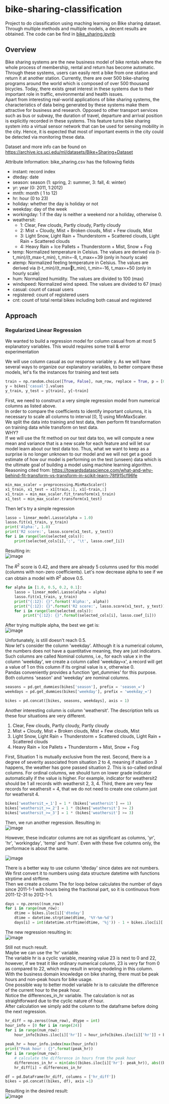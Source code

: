 # bike-sharing-classification
Project to do classification using maching learning on Bike sharing dataset. Through multiple methods and multiple models, a decent results are obtained. The code can be find in [bike_sharing.ipynb](https://github.com/ricocahyadi777/bike-sharing-classification/blob/7a44b550bef482edd0e53b4d9b7708013f29b650/bike_sharing.ipynb)

## Overview
Bike sharing systems are the new business model of bike rentals where the whole process of membership, rental and return has become automatic. Through these systems, users can easily rent a bike from one station and return it at another station. Currently, there are over 500 bike-sharing programs around the world which is composed of over 500 thousand bicycles. Today, there exists great interest in these systems due to their important role in traffic, environmental and health issues. <br/>
Apart from interesting real-world applications of bike sharing systems, the characteristics of data being generated by these systems make them attractive for business and research. Opposed to other transport services such as bus or subway, the duration of travel, departure and arrival position is explicitly recorded in these systems. This feature turns bike sharing system into a virtual sensor network that can be used for sensing mobility in the city. Hence, it is expected that most of important events in the city could be detected via monitoring these data.

Dataset and more info can be found on https://archive.ics.uci.edu/ml/datasets/Bike+Sharing+Dataset

Attribute Information:
bike_sharing.csv has the following fields 
- instant: record index
- dteday: date
- season: season (1: spring, 2: summer, 3: fall, 4: winter)
- yr: year (0: 2011, 1:2012)
- mnth: month ( 1 to 12)
- hr: hour (0 to 23)
- holiday: whether the day is holiday or not
- weekday: day of the week
- workingday: 1 if the day is neither a weekend nor a holiday, otherwise 0.
- weathersit: 
  + 1: Clear, Few clouds, Partly cloudy, Partly cloudy
  + 2: Mist + Cloudy, Mist + Broken clouds, Mist + Few clouds, Mist
  + 3: Light Snow, Light Rain + Thunderstorm + Scattered clouds, Light Rain + Scattered clouds
  + 4: Heavy Rain + Ice Pallets + Thunderstorm + Mist, Snow + Fog
- temp: Normalized temperature in Celsius. The values are derived via (t-t_min)/(t_max-t_min), t_min=-8, t_max=+39 (only in hourly scale)
- atemp: Normalized feeling temperature in Celsius. The values are derived via (t-t_min)/(t_maxt_min), t_min=-16, t_max=+50 (only in hourly scale)
- hum: Normalized humidity. The values are divided to 100 (max)
- windspeed: Normalized wind speed. The values are divided to 67 (max)
- casual: count of casual users
- registered: count of registered users
- cnt: count of total rental bikes including both casual and registered

## Approach
### Regularized Linear Regression
We wanted to build a regression model for column casual from at most 5 explanatory variables. This would requires some trail & error experimentation

We will use column casual as our response variable y. As we will have several ways to organize our explanatory variables, to better compare these models, let's fix the instances for training and test sets
 ```python
train = np.random.choice([True, False], num_row, replace = True, p = [0.5, 0.5])
y = bikes['casual'].values
y_train, y_test = y[train], y[~train]
 ```
 
First, we need to construct a very simple regression model from numerical columns as listed above. <br/>
In order to compare the coefficients to identify important columns, it is necessary to scale all columns to interval [0, 1] using MinMaxScaler.<br/>
We split the data into training and test data, then perform fit transformation on training data while transform on test data. <br/>
WHY? <br/>
If we will use the fit method on our test data too, we will compute a new mean and variance that is a new scale for each feature and will let our model learn about our test data too. Thus, what we want to keep as a surprise is no longer unknown to our model and we will not get a good estimate of how our model is performing on the test (unseen) data which is the ultimate goal of building a model using machine learning algorithm.<br/>
Reasoning cited from: https://towardsdatascience.com/what-and-why-behind-fit-transform-vs-transform-in-scikit-learn-78f915cf96fe
```python
min_max_scaler = preprocessing.MinMaxScaler()
x1_train, x1_test = x1[train,:], x1[~train,:]
x1_train = min_max_scaler.fit_transform(x1_train)
x1_test = min_max_scaler.transform(x1_test)
```

Then let's try a simple regression 
```python
lasso = linear_model.Lasso(alpha = 1.0)
lasso.fit(x1_train, y_train)
print('Alpha:', 1.0)
print('R2 score:', lasso.score(x1_test, y_test))
for i in range(len(selected_cols)):
    print(selected_cols[i],':', '\t', lasso.coef_[i])
```
Resulting in:<br/>
![image](https://user-images.githubusercontent.com/63791918/237012336-b4d86a47-09c1-4102-afe4-f04652ce9657.png)

The $R^2$ score is 0.42, and there are already 5 columns used for this model (columns with non-zero coefficients).
Let's now decrease alpha to see if we can obtain a model with $R^2$ above 0.5.
```python
for alpha in [1.0, 0.5, 0.2, 0.1]:
    lasso = linear_model.Lasso(alpha = alpha)
    lasso.fit(x1_train, y_train)
    print("{:12}: {}".format('Alpha:', alpha))
    print("{:12}: {}".format('R2 score:', lasso.score(x1_test, y_test)))
    for i in range(len(selected_cols)):
        print("{:12}: {}".format(selected_cols[i], lasso.coef_[i]))
```
After trying multiple alpha, the best we get is: <br/>
![image](https://user-images.githubusercontent.com/63791918/237013884-7fc59dfb-410b-4123-a6c5-7bf8a8061161.png)

Unfortunately, is still doesn't reach 0.5. <br/>
Now let's consider the column 'weekday'. Although it is a numerical column, the numbers does not have a quantitative meaning, they are just indicators. <br/>
Such columns are called Nominal columns, i.e., for each value x in the column 'weekday', we create a column called 'weekday=x', a record will get a value of 1 on this column if its orginal value is x, otherwise 0. <br/>
Pandas conveniently provides a function 'get_dummies' for this purpose.<br/>
Both columns 'season' and 'weekday' are nominal columns.<br/>
```python
seasons = pd.get_dummies(bikes['season'], prefix = 'season_=')
weekdays = pd.get_dummies(bikes['weekday'], prefix = 'weekday_=')

bikes = pd.concat([bikes, seasons, weekdays], axis = 1)
```
Another interesting column is column 'weathersit'. The description tells us these four situations are very different.
1. Clear, Few clouds, Partly cloudy, Partly cloudy
2. Mist + Cloudy, Mist + Broken clouds, Mist + Few clouds, Mist
3. Light Snow, Light Rain + Thunderstorm + Scattered clouds, Light Rain + Scattered clouds
4. Heavy Rain + Ice Pallets + Thunderstorm + Mist, Snow + Fog

First, Situation 1 is mutually exclusive from the rest. Second, there is a degree of severity associated from situation 2 to 4, meaning if situation 3 happens, the weather has gone passed situation 2. This is so-called ordinal columns.
For ordinal columns, we should turn on lower grade indicator automatically if the value is higher. For example, indicator for weathersit2 should be 1 all records with weathersit 2, 3, 4.
Third, there are very few records for weathersit = 4, that we do not need to create one column just for weathersit 4.

```python
bikes['weathersit_=_1'] = 1 * (bikes['weathersit'] == 1)
bikes['weathersit_>=_2'] = 1 * (bikes['weathersit'] >= 2)
bikes['weathersit_>=_3'] = 1 * (bikes['weathersit'] >= 3)
```
Then, we run another regression. Resulting in: <br/>
![image](https://user-images.githubusercontent.com/63791918/237015080-62f4b28f-e22f-4403-b9d3-2c28231523a3.png)

However, these indicator columns are not as significant as columns, 'yr', 'hr', 'workingday', 'temp' and 'hum'. Even with these five columns only, the performace is about the same.

![image](https://user-images.githubusercontent.com/63791918/237015532-f3c4d8af-e8d9-4e58-9883-cd3e146f1315.png)

There is a better way to use column 'dteday' since dates are not numbers. We first convert it to numbers using data structure datetime with functions strptime and strftime. <br/>
Then we create a column The for loop below calculates the number of days since 2011-1-1 with hours being the fractional part, so it is continuous from 2011-12-31 to 2012-1-1.

```python
days = np.zeros((num_row))
for i in range(num_row):
    dtime = bikes.iloc[i]['dteday']
    dtime = datetime.strptime(dtime, '%Y-%m-%d')
    days[i] = int(datetime.strftime(dtime, '%j')) - 1 + bikes.iloc[i]['hr'] / 24 + 365 * bikes.iloc[i]['yr']
```

The new regression resulting in:<br/>
![image](https://user-images.githubusercontent.com/63791918/237016389-9cef66c2-9408-42d8-ba0d-86ae4e353974.png)

Still not much result.<br/>
Maybe we can use the 'hr' variable. <br/>
The variable hr is a cyclic variable, meaning value 23 is next to 0 and 22, however, if we treat it like ordinary numerical column, 23 is very far from 0 as compared to 22, which may result in wrong modeling in this column. <br/>
With the business domain knowledge on bike sharing, there must be peak hours and non-peak hours for bike usage. <br/>
One possible way to better model variable hr is to calculate the difference of the current hour to the peak hour. <br/>
Notice the differences_in_hr variable. The calculation is not as straightforward due to the cyclic nature of hour.<br/>
After calculation we simply add the column to the dataframe before doing the next regression.
```python
hr_diff = np.zeros((num_row), dtype = int)
hour_info = [0 for i in range(24)]
for i in range(num_row):
    hour_info[bikes.iloc[i]['hr']] = hour_info[bikes.iloc[i]['hr']] + bikes.iloc[i]['casual']
    
peak_hr = hour_info.index(max(hour_info))
print("Peak hour : {}".format(peak_hr))
for i in range(num_row): 
    # calculate the difference in hours from the peak hour
    differences_in_hr = min(abs((bikes.iloc[i]['hr']- peak_hr)), abs((bikes.iloc[i]['hr']+24 - peak_hr)))
    hr_diff[i] = differences_in_hr

df = pd.DataFrame(hr_diff, columns = ['hr_diff'])
bikes = pd.concat((bikes, df), axis =1)
```

Resulting in the desired result:<br/>
![image](https://user-images.githubusercontent.com/63791918/237017680-b293abb6-642f-4dca-aaa9-754d223d7500.png)


